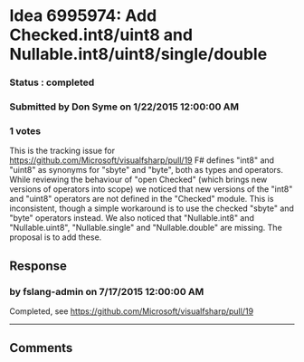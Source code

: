 # Idea 6995974: Add Checked.int8/uint8 and Nullable.int8/uint8/single/double #

### Status : completed

### Submitted by Don Syme on 1/22/2015 12:00:00 AM

### 1 votes

This is the tracking issue for https://github.com/Microsoft/visualfsharp/pull/19
F# defines "int8" and "uint8" as synonyms for "sbyte" and "byte", both as types and operators. While reviewing the behaviour of "open Checked" (which brings new versions of operators into scope) we noticed that new versions of the "int8" and "uint8" operators are not defined in the "Checked" module. This is inconsistent, though a simple workaround is to use the checked "sbyte" and "byte" operators instead.
We also noticed that "Nullable.int8" and "Nullable.uint8", "Nullable.single" and "Nullable.double" are missing.
The proposal is to add these.



## Response 
### by fslang-admin on 7/17/2015 12:00:00 AM

Completed, see https://github.com/Microsoft/visualfsharp/pull/19

------------------------
## Comments

